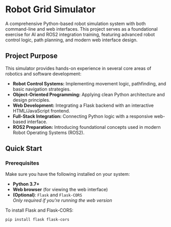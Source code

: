 # Robot Grid Simulator
A comprehensive Python-based robot simulation system with both command-line and web interfaces. This project serves as a foundational exercise for AI and ROS2 integration training, featuring advanced robot control logic, path planning, and modern web interface design.

## Project Purpose

This simulator provides hands-on experience in several core areas of robotics and software development:

- **Robot Control Systems:** Implementing movement logic, pathfinding, and basic navigation strategies.
- **Object-Oriented Programming:** Applying clean Python architecture and design principles.
- **Web Development:** Integrating a Flask backend with an interactive HTML/JavaScript frontend.
- **Full-Stack Integration:** Connecting Python logic with a responsive web-based interface.
- **ROS2 Preparation:** Introducing foundational concepts used in modern Robot Operating Systems (ROS2).

##  Quick Start

###  Prerequisites

Make sure you have the following installed on your system:

- **Python 3.7+**
- **Web browser** (for viewing the web interface)
- **(Optional)**: `Flask` and `Flask-CORS`  
  *Only required if you're running the web version*

To install Flask and Flask-CORS:

```bash
pip install flask flask-cors

